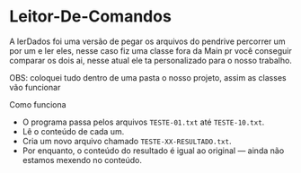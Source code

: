 ﻿# Leitor-De-Comandos

A lerDados foi uma versão de pegar os arquivos do pendrive percorrer um por um e ler eles, nesse caso fiz uma classe fora da Main pr você conseguir comparar os dois ai, nesse atual ele ta personalizado para o nosso trabalho.

OBS: coloquei tudo dentro de uma pasta o nosso projeto, assim as classes vão funcionar

Como funciona

- O programa passa pelos arquivos `TESTE-01.txt` até `TESTE-10.txt`.
- Lê o conteúdo de cada um.
- Cria um novo arquivo chamado `TESTE-XX-RESULTADO.txt`.
- Por enquanto, o conteúdo do resultado é igual ao original — ainda não estamos mexendo no conteúdo.

